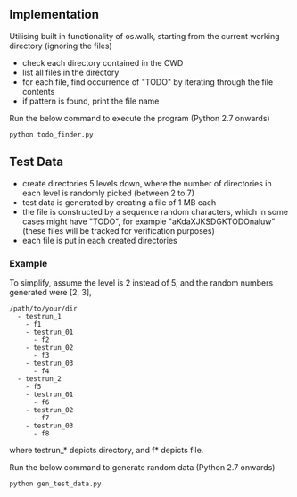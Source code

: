 
## Implementation

Utilising built in functionality of os.walk, starting from the current working directory (ignoring the files)
  - check each directory contained in the CWD
  - list all files in the directory
  - for each file, find occurrence of "TODO" by iterating through the file contents
  - if pattern is found, print the file name

Run the below command to execute the program (Python 2.7 onwards)

```
python todo_finder.py
```

## Test Data

  - create directories 5 levels down, where the number of directories in each level is randomly picked (between 2 to 7)
  - test data is generated by creating a file of 1 MB each
  - the file is constructed by a sequence random characters, which in some cases might have "TODO", for example "aKdaXJKSDGKTODOnaluw" (these files will be tracked for verification purposes)
  - each file is put in each created directories

### Example
To simplify, assume the level is 2 instead of 5, and the random numbers generated were [2, 3],
```
/path/to/your/dir
  - testrun_1
    - f1
    - testrun_01
      - f2
    - testrun_02
      - f3
    - testrun_03
      - f4
  - testrun_2
    - f5
    - testrun_01
      - f6
    - testrun_02
      - f7
    - testrun_03
      - f8
```

where testrun_* depicts directory, and f* depicts file.


Run the below command to generate random data (Python 2.7 onwards)

```
python gen_test_data.py
```
